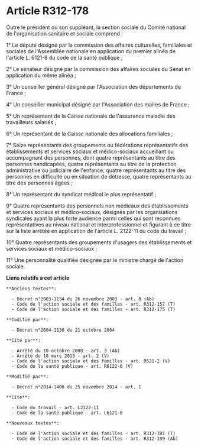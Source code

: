 # Article R312-178

Outre le président ou son suppléant, la section sociale du Comité national de l'organisation sanitaire et sociale comprend : 

1° Le député désigné par la commission des affaires culturelles, familiales et sociales de l'Assemblée nationale en
application du premier alinéa de l'article L. 6121-8 du code de la santé publique ; 

2° Le sénateur désigné par la commission des affaires sociales du Sénat en application du même alinéa ; 

3° Un conseiller général désigné par l'Association des départements de France ; 

4° Un conseiller municipal désigné par l'Association des maires de France ; 

5° Un représentant de la Caisse nationale de l'assurance maladie des travailleurs salariés ; 

6° Un représentant de la Caisse nationale des allocations familiales ; 

7° Seize représentants des groupements ou fédérations représentatifs des établissements et services sociaux et médico-sociaux
accueillant ou accompagnant des personnes, dont quatre représentants au titre des personnes handicapées, quatre représentants
au titre de la protection administrative ou judiciaire de l'enfance, quatre représentants au titre des personnes en
difficulté ou en situation de détresse, quatre représentants au titre des personnes âgées ; 

8° Un représentant du syndicat médical le plus représentatif ; 

9° Quatre représentants des personnels non médicaux des établissements et services sociaux et médico-sociaux, désignés par
les organisations syndicales ayant la plus forte audience parmi celles qui sont reconnues représentatives au niveau national
et interprofessionnel et figurant à ce titre sur la liste arrêtée en application de l'article L. 2122-11 du code du
travail ; 

10° Quatre représentants des groupements d'usagers des établissements et services sociaux et médico-sociaux ; 

11° Une personnalité qualifiée désignée par le ministre chargé de l'action sociale.

**Liens relatifs à cet article**

	**Anciens textes**:

	  - Décret n°2003-1134 du 26 novembre 2003 - art. 8 (Ab)
	  - Code de l'action sociale et des familles - art. R312-157 (T)
	  - Code de l'action sociale et des familles - art. R312-175 (T)

	**Codifié par**:

	  - Décret n°2004-1136 du 21 octobre 2004

	**Cité par**:

	  - Arrêté du 10 octobre 2008 - art. 3 (Ab)
	  - Arrêté du 18 mars 2015 - art. 2 (V)
	  - Code de l'action sociale et des familles - art. R521-2 (V)
	  - Code de la santé publique - art. R6122-6 (V)

	**Modifié par**:

	  - Décret n°2014-1406 du 25 novembre 2014 - art. 1

	**Cite**:

	  - Code du travail - art. L2122-11
	  - Code de la santé publique - art. L6121-8

	**Nouveaux textes**:

	  - Code de l'action sociale et des familles - art. R312-181 (T)
	  - Code de l'action sociale et des familles - art. R312-199 (Ab)
